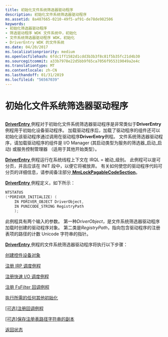 ```yaml
---
title: 初始化文件系统筛选器驱动程序
description: 初始化文件系统筛选器驱动程序
ms.assetid: 8a487665-0210-49f5-af91-de78de982506
keywords:
- 初始化筛选器驱动程序
- 筛选驱动程序 WDK 文件系统中，初始化
- 文件系统筛选器驱动程序 WDK，初始化
- DriverEntry WDK 的文件系统
ms.date: 04/20/2017
ms.localizationpriority: medium
ms.openlocfilehash: 6fdc1ff1582d1cdd3b3b3f8c81f5b35fc21d4b30
ms.sourcegitcommit: a33b7978e22d5bb9f65ca7056f955319049a2e4c
ms.translationtype: MT
ms.contentlocale: zh-CN
ms.lasthandoff: 01/31/2019
ms.locfileid: "56567039"
---
```

# <a name="initializing-a-file-system-filter-driver"></a>初始化文件系统筛选器驱动程序


## <span id="ddk_initializing_a_file_system_filter_driver_if"></span><span id="DDK_INITIALIZING_A_FILE_SYSTEM_FILTER_DRIVER_IF"></span>


[ **DriverEntry** ](https://msdn.microsoft.com/library/windows/hardware/ff544113)例程对于初始化文件系统筛选器驱动程序是非常类似于**DriverEntry**例程用于初始化设备驱动程序。 加载驱动程序后，加载了驱动程序的组件还可以初始化该驱动程序通过调用在驱动程序**DriverEntry**例程。 文件系统筛选器驱动程序，请加载驱动程序的组件是 I/O Manager (其启动类型为服务的筛选器\_启动\_启动) 或服务控制管理器 （适用于其他开始类型）。

[ **DriverEntry** ](https://msdn.microsoft.com/library/windows/hardware/ff544113)例程运行在系统线程上下文在 IRQL = 被动\_级别。 此例程可以是可分页，并且应该在 INIT 段中，以便它将被放弃。 有关如何使您的驱动程序代码可分页的详细信息，请参阅备注部分[ **MmLockPagableCodeSection**](https://msdn.microsoft.com/library/windows/hardware/ff554601)。

[ **DriverEntry** ](https://msdn.microsoft.com/library/windows/hardware/ff544113)例程定义，如下所示：

```cpp
NTSTATUS 
(*PDRIVER_INITIALIZE) ( 
    IN PDRIVER_OBJECT DriverObject, 
    IN PUNICODE_STRING RegistryPath 
    ); 
```

此例程具有两个输入的参数。 第一种*DriverObject*，是文件系统筛选器驱动程序加载时创建的驱动程序对象。 第二类是*RegistryPath*，指向包含驱动程序的注册表项的路径的计数 Unicode 字符串的指针。

[ **DriverEntry** ](https://msdn.microsoft.com/library/windows/hardware/ff544113)例程的文件系统筛选器驱动程序将执行以下步骤：

[创建控件设备对象](creating-the-control-device-object.md)

[注册 IRP 调度例程](registering-irp-dispatch-routines.md)

[注册快速 I/O 调度例程](registering-fast-i-o-dispatch-routines.md)

[注册 FsFilter 回调例程](registering-fsfilter-callback-routines.md)

[执行所需的任何其他初始化](performing-any-other-needed-initialization.md)

[\[可选\]注册回调例程](-optional--registering-callback-routines.md)

[\[可选\]保存注册表路径字符串的副本](-optional--saving-a-copy-of-the-registry-path-string.md)

[返回状态](returning-status.md)

 

 




